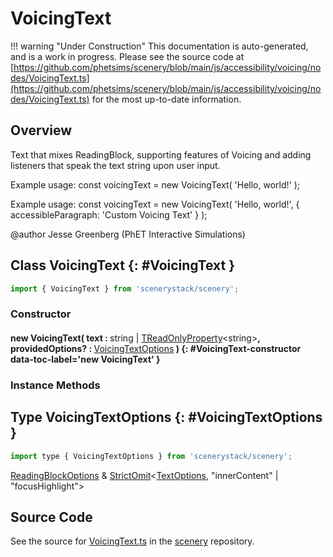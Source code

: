 # VoicingText

!!! warning "Under Construction"
    This documentation is auto-generated, and is a work in progress. Please see the source code at
    [https://github.com/phetsims/scenery/blob/main/js/accessibility/voicing/nodes/VoicingText.ts](https://github.com/phetsims/scenery/blob/main/js/accessibility/voicing/nodes/VoicingText.ts) for the most up-to-date information.

## Overview

Text that mixes ReadingBlock, supporting features of Voicing and adding listeners that speak the text string
upon user input.

Example usage:
  const voicingText = new VoicingText( 'Hello, world!' );

Example usage:
  const voicingText = new VoicingText( 'Hello, world!', {
    accessibleParagraph: 'Custom Voicing Text'
  } );

@author Jesse Greenberg (PhET Interactive Simulations)

## Class VoicingText {: #VoicingText }


```js
import { VoicingText } from 'scenerystack/scenery';
```
### Constructor

#### new VoicingText( text : <span style="font-weight: 400;"><span style="color: hsla(calc(var(--md-hue) + 180deg),80%,40%,1);">string</span> | [TReadOnlyProperty](../axon/TReadOnlyProperty.md)&lt;<span style="color: hsla(calc(var(--md-hue) + 180deg),80%,40%,1);">string</span>&gt;</span>, providedOptions? : <span style="font-weight: 400;">[VoicingTextOptions](../scenery/VoicingText.md#VoicingTextOptions)</span> ) {: #VoicingText-constructor data-toc-label='new VoicingText' }

### Instance Methods





## Type VoicingTextOptions {: #VoicingTextOptions }


```js
import type { VoicingTextOptions } from 'scenerystack/scenery';
```


[ReadingBlockOptions](../scenery/ReadingBlock.md#ReadingBlockOptions) &amp; [StrictOmit](../phet-core/StrictOmit.md)&lt;[TextOptions](../scenery/Text.md#TextOptions), "innerContent" | "focusHighlight"&gt;



## Source Code

See the source for [VoicingText.ts](https://github.com/phetsims/scenery/blob/main/js/accessibility/voicing/nodes/VoicingText.ts) in the [scenery](https://github.com/phetsims/scenery) repository.

